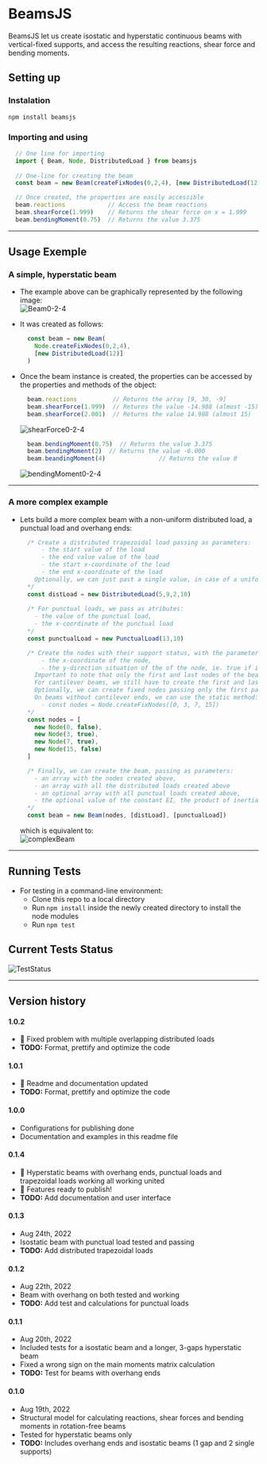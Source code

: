# BeamsJS

BeamsJS let us create isostatic and hyperstatic continuous beams with vertical-fixed supports, and access the resulting reactions, shear force and bending moments.

## Setting up
### Instalation
  `npm install beamsjs`

### Importing and using
  ```ts
    // One line for importing
    import { Beam, Node, DistributedLoad } from beamsjs
    
    // One-line for creating the beam
    const beam = new Beam(createFixNodes(0,2,4), [new DistributedLoad(12)])

    // Once created, the properties are easily accessible
    beam.reactions            // Access the beam reactions
    beam.shearForce(1.999)    // Returns the shear force on x = 1.999
    beam.bendingMoment(0.75)  // Returns the value 3.375
  ```

---

## Usage Exemple
### A simple, hyperstatic beam  
- The example above can be graphically represented by the following image:<br>
![Beam0-2-4](./img/beam0-2-4.png)

- It was created as follows:
  ```ts
    const beam = new Beam(
      Node.createFixNodes(0,2,4),
      [new DistributedLoad(12)]
    )
  ```

- Once the beam instance is created, the properties can be accessed by the  properties and methods of the object:
  ```ts
    beam.reactions          // Returns the array [9, 30, -9]
    beam.shearForce(1.999)  // Returns the value -14.988 (almost -15)
    beam.shearForce(2.001)  // Returns the value 14.988 (almost 15) 
  ```
  ![shearForce0-2-4](./img/shearForce0-2-4.png)

  ```ts
    beam.bendingMoment(0.75)  // Returns the value 3.375
    beam.bendingMoment(2)  // Returns the value -6.000
    beam.beandingMoment(4)               // Returns the value 0  
  ```
  ![bendingMoment0-2-4](./img/bendingMoment0-2-4.png)

---

### A more complex example
- Lets build a more complex beam with a non-uniform distributed load, a punctual load and overhang ends:
  ```ts
    /* Create a distributed trapezoidal load passing as parameters:
        - the start value of the load
        - the end value value of the load
        - the start x-coordinate of the load
        - the end x-coordinate of the load
      Optionally, we can just past a single value, in case of a uniform load acting on all the beam
    */
    const distLoad = new DistributedLoad(5,9,2,10)
    
    /* For punctual loads, we pass as atributes:
      - the value of the punctual load,
      - the x-coordinate of the punctual load
    */
    const punctualLoad = new PunctualLoad(13,10)

    /* Create the nodes with their support status, with the parameters as following:
        - the x-coordinate of the node,
        - the y-direction situation of the of the node, ie. true if it is fixed, false if it is a cantilever end
      Important to note that only the first and last nodes of the beam can be not fixed.
      For cantilever beams, we still have to create the first and last nodes and give them false as the second parameter where they are free
      Optionally, we can create fixed nodes passing only the first parameter
      On beams without cantilever ends, we can use the static method:
        - const nodes = Node.createFixNodes([0, 3, 7, 15])
    */
    const nodes = [
      new Node(0, false),
      new Node(3, true),
      new Node(7, true),
      new Node(15, false)
    ]

    /* Finally, we can create the beam, passing as parameters:
      - an array with the nodes created above,
      - an array with all the distributed loads created above
      - an optional array with all punctual loads created above,
      - the optional value of the constant EI, the product of inertia moment and Young's modulus
    */
    const beam = new Beam(nodes, [distLoad], [punctualLoad])
  ```

  which is equivalent to:<br>
  ![complexBeam](./img/complexBeam.png)

--- 

## Running Tests
- For testing in a command-line environment:
  - Clone this repo to a local directory
  - Run `npm install` inside the newly created directory to install the node modules 
  - Run `npm test`

## Current Tests Status
![TestStatus](./img/testStatus.png)

---

## Version history

#### 1.0.2
  - 📄 Fixed problem with multiple overlapping distributed loads
- **TODO:** Format, prettify and optimize the code

#### 1.0.1
  - 📄 Readme and documentation updated
- **TODO:** Format, prettify and optimize the code

#### 1.0.0
- Configurations for publishing done
- Documentation and examples in this readme file

#### 0.1.4
- 🥇 Hyperstatic beams with overhang ends, punctual loads and trapezoidal loads working all working united 
- 🚀 Features ready to publish!
- **TODO:** Add documentation and user interface

#### 0.1.3
- Aug 24th, 2022
- Isostatic beam with punctual load tested and passing 
- **TODO:** Add distributed trapezoidal loads

#### 0.1.2
- Aug 22th, 2022
- Beam with overhang on both tested and working
- **TODO:** Add test and calculations for punctual loads

#### 0.1.1
- Aug 20th, 2022
- Included tests for a isostatic beam and a longer, 3-gaps hyperstatic beam 
- Fixed a wrong sign on the main moments matrix calculation
- **TODO:** Test for beams with overhang ends 

#### 0.1.0
- Aug 19th, 2022
- Structural model for calculating reactions, shear forces and bending moments in rotation-free beams
- Tested for hyperstatic beams only
- **TODO:** Includes overhang ends and isostatic beams (1 gap and 2 single supports)